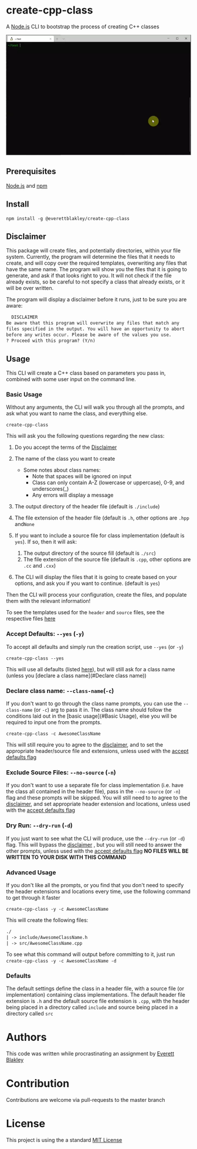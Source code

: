 # create-cpp-class

A [Node.js](www.nodejs.org) CLI to bootstrap the process of creating C++ classes

![hero](docs/hero.webp)

## Prerequisites

[Node.js](nodejs.org) and [npm](npmjs.com)

## Install

```
npm install -g @everettblakley/create-cpp-class
```

## Disclaimer

This package will create files, and potentially directories, within your file system. Currently, the program will determine the files that it needs to create, and will copy over the required templates, overwriting any files that have the same name. The program will show you the files that it is going to generate, and ask if that looks right to you. It will not check if the file already exists, so be careful to not specify a class that already exists, or it will be over written.

The program will display a disclaimer before it runs, just to be sure you are aware:

```
  DISCLAIMER
Be aware that this program will overwrite any files that match any files specified in the output. You will have an opportunity to abort before any writes occur. Please be aware of the values you use.
? Proceed with this program? (Y/n)
```

## Usage

This CLI will create a C++ class based on parameters you pass in, combined with some user input on the command line. 

### Basic Usage

Without any arguments, the CLI will walk you through all the prompts, and ask what you want to name the class, and everything else.

```
create-cpp-class
```

This will ask you the following questions regarding the new class:

1. Do you accept the terms of the [Disclaimer](#Disclaimer)

2. The name of the class you want to create

   - Some notes about class names:
     - Note that spaces will be ignored on input
     - Class can only contain A-Z (lowercase or uppercase), 0-9, and underscores(_)
     - Any errors will display a message

3. The output directory of the header file (default is `./include`)

4. The file extension of the header file (default is `.h`, other options are `.hpp` and`None`

5. If you want to include a source file for class implementation (default is `yes`). If so, then it will ask:

   1. The output directory of the source fill (default is `./src`)
   2. The file extension of the source file (default is `.cpp`, other options are `.cc` and `.cxx`)

6. The CLI will display the files that it is going to create based on your options, and ask you if you want to continue. (default is `yes`)

Then the CLI will process your configuration, create the files, and populate them with the relevant information!

To see the templates used for the `header` and `source` files, see the respective files [here](https://github.com/everettblakley/create-cpp-class/tree/master/templates)

### Accept Defaults: `--yes` (`-y`)

To accept all defaults and simply run the creation script, use `--yes` (or `-y`)

```
create-cpp-class --yes
```

This will use all defaults (listed [here](#defaults)), but will still ask for a class name (unless you [declare a class name](#Declare class name))

### Declare class name: `--class-name`(`-c`)

If you don't want to go through the class name prompts, you can use the `--class-name` (or `-c`) arg to pass it in. The class name should follow the conditions laid out in the [basic usage](#Basic Usage), else you will be required to input one from the prompts. 

```
create-cpp-class -c AwesomeClassName
```

This will still require you to agree to the [disclaimer](#Disclaimer), and to set the appropriate header/source file and extensions, unless used with the [accept defaults flag](#accept-defaults---yes--y)

### Exclude Source Files: `--no-source` (`-n`)

If you don't want to use a separate file for class implementation (i.e. have the class all contained in the header file), pass in the `--no-source` (or `-n`) flag and these prompts will be skipped. You will still need to to agree to the [disclaimer](#Disclaimer), and set appropriate header extension and locations, unless used with the  [accept defaults flag](#accept-defaults---yes--y)

### Dry Run: `--dry-run` (`-d`)

If you just want to see what the CLI will produce, use the `--dry-run` (or `-d`) flag. This will bypass the [disclaimer](#Disclaimer) , but you will still need to answer the other prompts, unless used with the  [accept defaults flag](#accept-defaults---yes--y) **NO FILES WILL BE WRITTEN TO YOUR DISK WITH THIS COMMAND**

### Advanced Usage

If you don't like all the prompts, or you find that you don't need to specify the header extensions and locations every time, use the following command to get through it faster

```
create-cpp-class -y -c AwesomeClassName
```

This will create the following files:

```
./
| -> include/AwesomeClassName.h
| -> src/AwesomeClassName.cpp
```

To see what this command will output before committing to it, just run `create-cpp-class -y -c AwesomeClassName -d`

### Defaults

The default settings define the class in a header file, with a source file (or implementation) containing class implementations. The default header file extension is `.h` and the default source file extension is `.cpp`, with the header being placed in a directory called `include` and source being placed in a directory called `src`

# Authors

This code was written while procrastinating an assignment by [Everett Blakley](http://everettblakley.ca)

# Contribution

Contributions are welcome via pull-requests to the master branch

# License

This project is using the a standard [MIT License](https://github.com/everettblakley/create-cpp-class/tree/master/LICENSE)